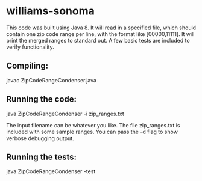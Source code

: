 # williams-sonoma

This code was built using Java 8. It will read in a specified file, which should contain one zip code range per line, with the format like [00000,11111]. It will print the merged ranges to standard out. A few basic tests are included to verify functionality.

## Compiling:
javac ZipCodeRangeCondenser.java

## Running the code:
java ZipCodeRangeCondenser -i zip_ranges.txt

The input filename can be whatever you like. The file zip_ranges.txt is included with some sample ranges.
You can pass the -d flag to show verbose debugging output.

## Running the tests:
java ZipCodeRangeCondenser -test
